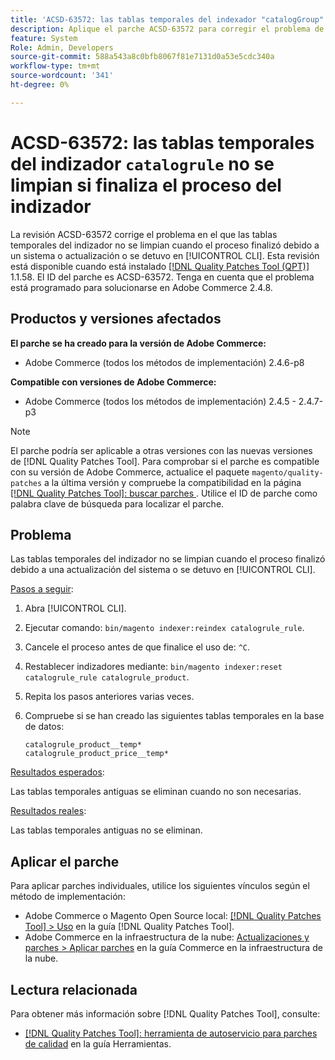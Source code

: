 ```yaml
---
title: 'ACSD-63572: las tablas temporales del indexador "catalogGroup" no se limpian si se termina el proceso del indexador'
description: Aplique el parche ACSD-63572 para corregir el problema de Adobe Commerce en el que las tablas del indizador no se limpian cuando el proceso finalizó debido a una actualización del sistema o se detuvo en [!UICONTROL CLI].
feature: System
Role: Admin, Developers
source-git-commit: 588a543a8c0bfb8067f81e7131d0a53e5cdc340a
workflow-type: tm+mt
source-wordcount: '341'
ht-degree: 0%

---
```



# ACSD-63572: las tablas temporales del indizador `catalogrule` no se limpian si finaliza el proceso del indizador

La revisión ACSD-63572 corrige el problema en el que las tablas temporales del indizador no se limpian cuando el proceso finalizó debido a un sistema o actualización o se detuvo en [!UICONTROL CLI]. Esta revisión está disponible cuando está instalado [[!DNL Quality Patches Tool (QPT)]](/help/tools/quality-patches-tool/quality-patches-tool-to-self-serve-quality-patches.md) 1.1.58. El ID del parche es ACSD-63572. Tenga en cuenta que el problema está programado para solucionarse en Adobe Commerce 2.4.8.

## Productos y versiones afectados

**El parche se ha creado para la versión de Adobe Commerce:**

* Adobe Commerce (todos los métodos de implementación) 2.4.6-p8

**Compatible con versiones de Adobe Commerce:**

* Adobe Commerce (todos los métodos de implementación) 2.4.5 - 2.4.7-p3

>[!NOTE]
>
>El parche podría ser aplicable a otras versiones con las nuevas versiones de [!DNL Quality Patches Tool]. Para comprobar si el parche es compatible con su versión de Adobe Commerce, actualice el paquete `magento/quality-patches` a la última versión y compruebe la compatibilidad en la página [[!DNL Quality Patches Tool]: buscar parches ](https://experienceleague.adobe.com/tools/commerce-quality-patches/index.html). Utilice el ID de parche como palabra clave de búsqueda para localizar el parche.

## Problema

Las tablas temporales del indizador no se limpian cuando el proceso finalizó debido a una actualización del sistema o se detuvo en [!UICONTROL CLI].

<u>Pasos a seguir</u>:

1. Abra [!UICONTROL CLI].
1. Ejecutar comando: `bin/magento indexer:reindex catalogrule_rule`.
1. Cancele el proceso antes de que finalice el uso de: `^C`.
1. Restablecer indizadores mediante: `bin/magento indexer:reset catalogrule_rule catalogrule_product`.
1. Repita los pasos anteriores varias veces.
1. Compruebe si se han creado las siguientes tablas temporales en la base de datos:

   ```
   catalogrule_product__temp*
   catalogrule_product_price__temp*
   ```

<u>Resultados esperados</u>:

Las tablas temporales antiguas se eliminan cuando no son necesarias.

<u>Resultados reales</u>:

Las tablas temporales antiguas no se eliminan.

## Aplicar el parche

Para aplicar parches individuales, utilice los siguientes vínculos según el método de implementación:

* Adobe Commerce o Magento Open Source local: [[!DNL Quality Patches Tool] > Uso](/help/tools/quality-patches-tool/usage.md) en la guía [!DNL Quality Patches Tool].
* Adobe Commerce en la infraestructura de la nube: [Actualizaciones y parches > Aplicar parches](https://experienceleague.adobe.com/docs/commerce-cloud-service/user-guide/develop/upgrade/apply-patches.html) en la guía Commerce en la infraestructura de la nube.

## Lectura relacionada

Para obtener más información sobre [!DNL Quality Patches Tool], consulte:

* [[!DNL Quality Patches Tool]: herramienta de autoservicio para parches de calidad](/help/tools/quality-patches-tool/quality-patches-tool-to-self-serve-quality-patches.md) en la guía Herramientas.
